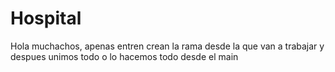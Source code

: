 # Hospital

Hola muchachos, apenas entren crean la rama desde la que van a trabajar y despues unimos todo o lo hacemos todo desde el main 
